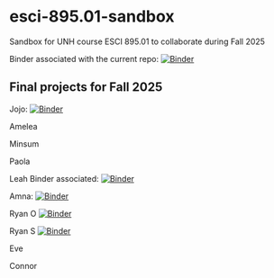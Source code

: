 # esci-895.01-sandbox
Sandbox for UNH course ESCI 895.01 to collaborate during Fall 2025

Binder associated with the current repo: 
[![Binder](https://mybinder.org/badge_logo.svg)](https://mybinder.org/v2/gh/alightbody/esci-895.01-sandbox/HEAD)

## Final projects for Fall 2025

Jojo: [![Binder](https://mybinder.org/badge_logo.svg)](https://mybinder.org/v2/gh/jojo-baldus/Hydro_data_hysteresis/HEAD)

Amelea 

Minsum 

Paola

Leah Binder associated: [![Binder](https://mybinder.org/badge_logo.svg)](https://mybinder.org/v2/gh/lnmontgo/Final_project_LeahM/tree/main/HEAD)


Amna: [![Binder](https://mybinder.org/badge_logo.svg)](https://mybinder.org/v2/gh/amnaomer1/Hydro_Project_LakeMead_ImperialDam_Analysis/HEAD)

Ryan O [![Binder](https://mybinder.org/badge_logo.svg)](https://mybinder.org/v2/gh/ROmslaer/ROmslaer895/HEAD)

Ryan S [![Binder](https://mybinder.org/badge_logo.svg)](https://mybinder.org/v2/gh/ryansiegel44/ESCI_895_Final_Project_RyanS/HEAD)

Eve

Connor












